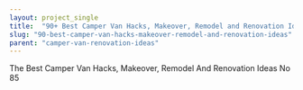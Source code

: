 ```yaml
---
layout: project_single
title:  "90+ Best Camper Van Hacks, Makeover, Remodel and Renovation Ideas"
slug: "90-best-camper-van-hacks-makeover-remodel-and-renovation-ideas"
parent: "camper-van-renovation-ideas"
---
```

The Best Camper Van Hacks, Makeover, Remodel And Renovation Ideas No 85